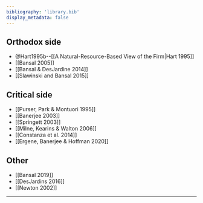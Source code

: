 ```yaml
---
bibliography: 'library.bib'
display_metadata: false
---
```


## Orthodox side

* @Hart1995b--[[A Natural-Resource-Based View of the Firm|Hart 1995]]
* [[Bansal 2005]]
* [[Bansal & DesJardine 2014]]
* [[Slawinski and Bansal 2015]]

## Critical side

* [[Purser, Park & Montuori 1995]]
* [[Banerjee 2003]]
* [[Springett 2003]]
* [[Milne, Kearins & Walton 2006]]
* [[Constanza et al. 2014]]
* [[Ergene, Banerjee & Hoffman 2020]]

## Other

* [[Bansal 2019]]
* [[DesJardins 2016]]
* [[Newton 2002]]

---